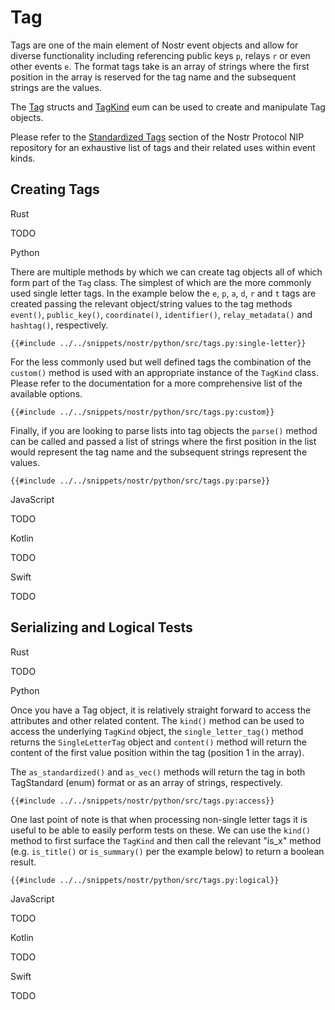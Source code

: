 # Tag

Tags are one of the main element of Nostr event objects and allow for diverse functionality including referencing public keys `p`, relays `r` or even other events `e`. The format tags take is an array of strings where the first position in the array is reserved for the tag name and the subsequent strings are the values.

The [Tag](https://docs.rs/nostr/latest/nostr/event/tag/struct.Tag.html) structs and [TagKind](https://docs.rs/nostr/latest/nostr/event/tag/kind/enum.TagKind.html) eum can be used to create and manipulate Tag objects. 

Please refer to the [Standardized Tags](https://github.com/nostr-protocol/nips/tree/master) section of the Nostr Protocol NIP repository for an exhaustive list of tags and their related uses within event kinds.

## Creating Tags

<custom-tabs category="lang">

<div slot="title">Rust</div>
<section>

TODO

</section>

<div slot="title">Python</div>
<section>

There are multiple methods by which we can create tag objects all of which form part of the `Tag` class. The simplest of which are the more commonly used single letter tags. In the example below the `e`, `p`, `a`, `d`, `r` and `t` tags are created passing the relevant object/string values to the tag methods `event()`, `public_key()`, `coordinate()`, `identifier()`, `relay_metadata()` and `hashtag()`, respectively.

```python,ignore
{{#include ../../snippets/nostr/python/src/tags.py:single-letter}}
```

For the less commonly used but well defined tags the combination of the `custom()` method is used with an appropriate instance of the `TagKind` class. Please refer to the documentation for a more comprehensive list of the available options.

```python,ignore
{{#include ../../snippets/nostr/python/src/tags.py:custom}}
```

Finally, if you are looking to parse lists into tag objects the `parse()` method can be called and passed a list of strings where the first position in the list would represent the tag name and the subsequent strings represent the values. 

```python,ignore
{{#include ../../snippets/nostr/python/src/tags.py:parse}}
```

</section>

<div slot="title">JavaScript</div>
<section>

TODO

</section>

<div slot="title">Kotlin</div>
<section>

TODO

</section>

<div slot="title">Swift</div>
<section>

TODO

</section>
</custom-tabs>

## Serializing and Logical Tests

<custom-tabs category="lang">

<div slot="title">Rust</div>
<section>

TODO

</section>

<div slot="title">Python</div>
<section>

Once you have a Tag object, it is relatively straight forward to access the attributes and other related content. The `kind()` method can be used to access the underlying `TagKind` object, the `single_letter_tag()` method returns the `SingleLetterTag` object and `content()` method will return the content of the first value position within the tag (position 1 in the array). 

The `as_standardized()` and `as_vec()` methods will return the tag in both TagStandard (enum) format or as an array of strings, respectively. 

```python,ignore
{{#include ../../snippets/nostr/python/src/tags.py:access}}
```

One last point of note is that when processing non-single letter tags it is useful to be able to easily perform tests on these. We can use the `kind()` method to first surface the `TagKind` and then call the relevant "is_x" method (e.g. `is_title()` or `is_summary()` per the example below) to return a boolean result.

```python,ignore
{{#include ../../snippets/nostr/python/src/tags.py:logical}}
```

</section>

<div slot="title">JavaScript</div>
<section>

TODO

</section>

<div slot="title">Kotlin</div>
<section>

TODO

</section>

<div slot="title">Swift</div>
<section>

TODO

</section>
</custom-tabs>